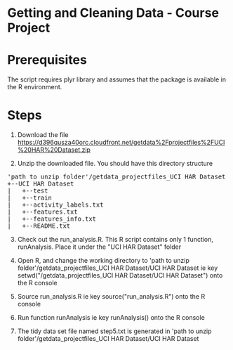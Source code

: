 Getting and Cleaning Data - Course Project
==========================================

Prerequisites
=============
The script requires plyr library and assumes that the package is available in the R environment.


Steps
=====
1. Download the file https://d396qusza40orc.cloudfront.net/getdata%2Fprojectfiles%2FUCI%20HAR%20Dataset.zip 

2. Unzip the downloaded file. You should have this directory structure
<pre>
'path to unzip folder'/getdata_projectfiles_UCI HAR Dataset
+--UCI HAR Dataset
|	+--test
|	+--train
|	+--activity_labels.txt
|	+--features.txt
|	+--features_info.txt
|	+--README.txt
</pre>
3. Check out the run_analysis.R. This R script contains only 1 function, runAnalysis. Place it under the "UCI HAR Dataset" folder

4. Open R, and change the working directory to 'path to unzip folder'/getdata_projectfiles_UCI HAR Dataset/UCI HAR Dataset ie key setwd("<path to unzip folder>/getdata_projectfiles_UCI HAR Dataset/UCI HAR Dataset") onto the R console

5. Source run_analysis.R ie key source("run_analysis.R") onto the R console

6. Run function runAnalysis ie key runAnalysis() onto the R console

7. The tidy data set file named step5.txt is generated in 'path to unzip folder'/getdata_projectfiles_UCI HAR Dataset/UCI HAR Dataset



